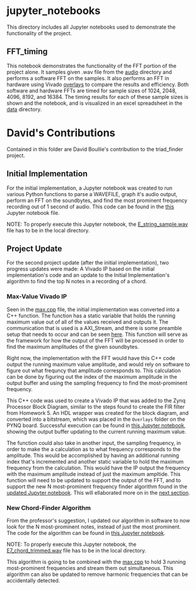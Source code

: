 # jupyter_notebooks
This directory includes all Jupyter notebooks used to demonstrate the functionality of the project.

## FFT_timing
This notebook demonstrates the functionality of the FFT portion of the project alone. It samples given .wav file from the [audio](../audio_files/) directory and performs a software FFT on the samples. It also performs an FFT in hardware using Vivado [overlays](../Vivado_overlays/) to compare the results and efficiency. Both software and hardware FFTs are timed for sample sizes of 1024, 2048, 4096, 8192, and 16384. The timing results for each of these sample sizes is shown and the notebook, and is visualized in an excel spreadsheet in the [data](../data/preliminary_speedups.xlsx) directory.

# David's Contributions

Contained in this folder are David Boullie's contribution to the triad_finder project.

## Initial Implementation

For the initial implementation, a Jupyter notebook was created to run various Python functions to parse a WAVEFILE, graph it's audio output, perform an FFT on the soundbytes, and find the most prominent frequency recording out of 1 second of audio. This code can be found in the [this](david/Initial%20Implementation.ipynb) Jupyter notebook file.

NOTE: To properly execute this Jupyter notebook, the [E_string_sample.wav](david/E_string_sample.wav) file has to be in the local directory.

## Project Update

For the second project update (after the initial implementation), two progress updates were made: A Vivado IP based on the initial implementation's code and an update to the Initial Implementation's algorithm to find the top N notes in a recording of a chord.

### Max-Value Vivado IP

Seen in the [max.cpp](david/max.cpp) file, the initial implementation was converted into a C++ function. The function has a static variable that holds the running maximum value out of all of the values received and outputs it. The communication that is used is a AXI_Stream, and there is some preamble setup that needs to occur and can be seen [here](david/max.cpp#L18). This function will serve as the framework for how the output of the FFT will be processed in order to find the maximum amplitudes of the given soundbytes.

Right now, the implementation with the FFT would have this C++ code output the running maximum value amplitude, and would rely on software to figure out what frequncy that amplitude corresponds to. This calculation can be done by figuring out the index of the maximum amplitude in the output buffer and using the sampling frequency to find the most-prominent frequency.

This C++ code was used to create a Vivado IP that was added to the Zynq Processor Block Diagram, similar to the steps found to create the FIR filter from Homework 5. An HDL wrapper was created for the block diagram, and converted into a bitstream, which was placed in the `Overlays` folder on the PYNQ board. Successful execution can be found in [this Jupyter notebook](david/Project%20Update%20.ipynb), showing the output buffer updating to the current running maximum value.

The function could also take in another input, the sampling frequency, in order to make the a calculation as to what frequency corresponds to the amplitude. This would be accomplished by having an additional running index that's incremented and another static variable to hold the maximum frequency from the calculation. This would have the IP output the frequency with the maximum amplitude instead of just the maximum ampltide. This function will need to be updated to support the output of the FFT, and to support the new N most-prominent frequency finder algorithm found in the [updated Jupyter notebook](david/Project%20Update%202.ipynb). This will ellaborated more on in the [next section](https://github.com/db00lean/triad_finder/blob/main/david/README.md#new-chord-finder-algorithm).

### New Chord-Finder Algorithm

From the professor's suggestion, I updated our algorithm in software to now look for the N most-prominent notes, instead of just the most prominent. The code for the algorithm can be found in [this Jupyter notebook](david/Project%20Update%202.ipynb).

NOTE: To properly execute this Jupyter notebook, the [E7_chord_trimmed.wav](david/E7_chord_trimmed.wav) file has to be in the local directory.

This algorithm is going to be combined with the [max.cpp](david/max.cpp) to hold 3 running most-prominent frequencies and stream them out simultaneous. This algorithm can also be updated to remove harmonic frequencies that can be accidentally detected.
